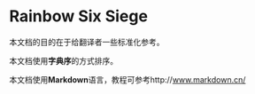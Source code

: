 **Rainbow Six Siege**
=====================

本文档的目的在于给翻译者一些标准化参考。

本文档使用**字典序**的方式排序。

本文档使用**Markdown**语言，教程可参考http://www.markdown.cn/ 
